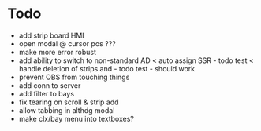 ﻿# Todo

* add strip board HMI
* open modal @ cursor pos ???
* make more error robust
* add ability to switch to non-standard AD
< auto assign SSR - todo test
< handle deletion of strips and - todo test - should work
* prevent OBS from touching things
* add conn to server
* add filter to bays
* fix tearing on scroll & strip add
* allow tabbing in althdg modal
* make clx/bay menu into textboxes?